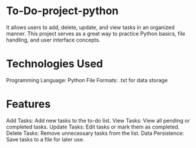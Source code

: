 # To-Do-project-python
It allows users to add, delete, update, and view tasks in an organized manner. This project serves as a great way to practice Python basics, file handling, and user interface concepts.
# Technologies Used
Programming Language: Python
File Formats: .txt for data storage
# Features
Add Tasks: Add new tasks to the to-do list.
View Tasks: View all pending or completed tasks.
Update Tasks: Edit tasks or mark them as completed.
Delete Tasks: Remove unnecessary tasks from the list.
Data Persistence: Save tasks to a file for later use.
